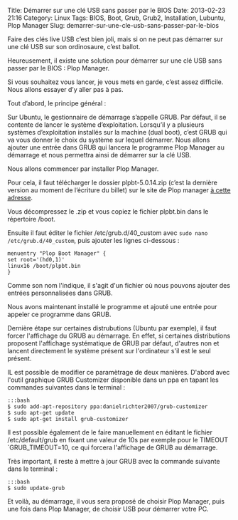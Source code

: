 Title: Démarrer sur une clé USB sans passer par le BIOS
Date: 2013-02-23 21:16
Category: Linux
Tags: BIOS, Boot, Grub, Grub2, Installation, Lubuntu, Plop Manager
Slug: demarrer-sur-une-cle-usb-sans-passer-par-le-bios

Faire des clés live USB c’est bien joli, mais si on ne peut pas démarrer sur une clé USB sur son ordinosaure, c’est ballot.

Heureusement, il existe une solution pour démarrer sur une clé USB sans passer par le BIOS : Plop Manager.

Si vous souhaitez vous lancer, je vous mets en garde, c’est assez difficile. Nous allons essayer d’y aller pas à pas.

Tout d’abord, le principe général :

Sur Ubuntu, le gestionnaire de démarrage s’appelle GRUB. Par défaut, il se contente de lancer le système d’exploitation. Lorsqu’il y a plusieurs systèmes d’exploitation installés sur la machine (dual boot), c’est GRUB qui va vous donner le choix du système sur lequel démarrer. Nous allons ajouter une entrée dans GRUB qui lancera le programme Plop Manager au démarrage et nous permettra ainsi de démarrer sur la clé USB.

Nous allons commencer par installer Plop Manager.

Pour cela, il faut télécharger le dossier plpbt-5.0.14.zip (c’est la dernière version au moment de l’écriture du billet) sur le site de Plop manager [à cette adresse](http://www.plop.at/en/bootmanager/download.html "Plop manager").

Vous décompressez le .zip et vous copiez le fichier plpbt.bin dans le répertoire /boot.

Ensuite il faut éditer le fichier /etc/grub.d/40_custom avec `sudo nano /etc/grub.d/40_custom`, puis ajouter les lignes ci-dessous : 

    menuentry "Plop Boot Manager" {
    set root='(hd0,1)'
    linux16 /boot/plpbt.bin
    }

Comme son nom l'indique, il s'agit d'un fichier où nous pouvons ajouter des entrées personnalisées dans GRUB.

Nous avons maintenant installé le programme et ajouté une entrée pour appeler ce programme dans GRUB.

Dernière étape sur certaines distrubutions (Ubuntu par exemple), il faut forcer l'affichage du GRUB au démarrage. En effet, si certaines distributions proposent l'affichage systématique de GRUB par défaut, d'autres non et lancent directement le système présent sur l'ordinateur s'il est le seul présent.

IL est possible de modifier ce paramètrage de deux manières. D'abord avec l'outil graphique GRUB Customizer disponible dans un ppa en tapant les commandes suivantes dans le terminal :

	:::bash
    $ sudo add-apt-repository ppa:danielrichter2007/grub-customizer
    $ sudo apt-get update
    $ sudo apt-get install grub-customizer


Il est possible également de le faire manuellement en éditant le fichier /etc/default/grub en fixant une valeur de 10s par exemple pour le TIMEOUT `GRUB_TIMEOUT=10, ce qui forcera l'affichage de GRUB au démarrage.

Très important, il reste à mettre à jour GRUB avec la commande suivante dans le terminal :

    :::bash
	$ sudo update-grub

Et voilà, au démarrage, il vous sera proposé de choisir Plop Manager, puis une fois dans Plop Manager, de choisir USB pour démarrer votre PC.
